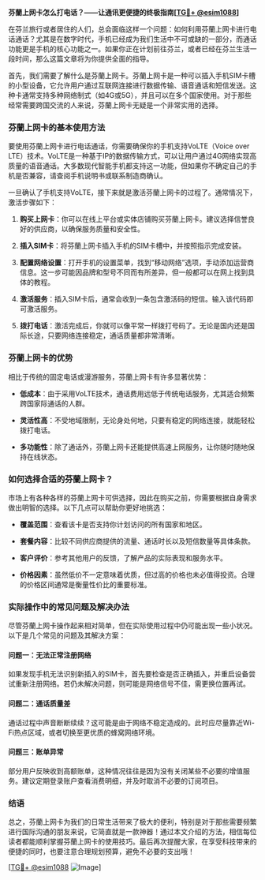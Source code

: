 **芬蘭上网卡怎么打电话？——让通讯更便捷的终极指南[[TG💪+ @esim1088](https://t.me/s/esim1088)]**

在芬兰旅行或者居住的人们，总会面临这样一个问题：如何利用芬蘭上网卡进行电话通话？尤其是在数字时代，手机已经成为我们生活中不可或缺的一部分，而通话功能更是手机的核心功能之一。如果你正在计划前往芬兰，或者已经在芬兰生活一段时间，那么这篇文章将为你提供全面的指导。

首先，我们需要了解什么是芬蘭上网卡。芬蘭上网卡是一种可以插入手机SIM卡槽的小型设备，它允许用户通过互联网连接进行数据传输、语音通话和短信发送。这种卡通常支持多种网络制式（如4G或5G），并且可以在多个国家使用。对于那些经常需要跨国交流的人来说，芬蘭上网卡无疑是一个非常实用的选择。

### 芬蘭上网卡的基本使用方法

要使用芬蘭上网卡进行电话通话，你需要确保你的手机支持VoLTE（Voice over LTE）技术。VoLTE是一种基于IP的数据传输方式，可以让用户通过4G网络实现高质量的语音通话。大多数现代智能手机都支持这一功能，但如果你不确定自己的手机是否兼容，请查阅手机说明书或联系制造商确认。

一旦确认了手机支持VoLTE，接下来就是激活芬蘭上网卡的过程了。通常情况下，激活步骤如下：

1. **购买上网卡**：你可以在线上平台或实体店铺购买芬蘭上网卡。建议选择信誉良好的供应商，以确保服务质量和安全性。
   
2. **插入SIM卡**：将芬蘭上网卡插入手机的SIM卡槽中，并按照指示完成安装。

3. **配置网络设置**：打开手机的设置菜单，找到“移动网络”选项，手动添加运营商信息。这一步可能因品牌和型号不同而有所差异，但一般都可以在网上找到具体的教程。

4. **激活服务**：插入SIM卡后，通常会收到一条包含激活码的短信。输入该代码即可激活服务。

5. **拨打电话**：激活完成后，你就可以像平常一样拨打号码了。无论是国内还是国际长途，只要网络连接稳定，通话质量都非常清晰。

### 芬蘭上网卡的优势

相比于传统的固定电话或漫游服务，芬蘭上网卡有许多显著优势：

- **低成本**：由于采用VoLTE技术，通话费用远低于传统电话服务，尤其适合频繁跨国家际通话的人群。
  
- **灵活性高**：不受地域限制，无论身处何地，只要有稳定的网络连接，就能轻松拨打电话。

- **多功能性**：除了通话外，芬蘭上网卡还能提供高速上网服务，让你随时随地保持在线状态。

### 如何选择合适的芬蘭上网卡？

市场上有各种各样的芬蘭上网卡可供选择，因此在购买之前，你需要根据自身需求做出明智的选择。以下几点可以帮助你更好地挑选：

- **覆盖范围**：查看该卡是否支持你计划访问的所有国家和地区。

- **套餐内容**：比较不同供应商提供的流量、通话时长以及短信数量等具体条款。

- **客户评价**：参考其他用户的反馈，了解产品的实际表现和服务水平。

- **价格因素**：虽然低价不一定意味着优质，但过高的价格也未必值得投资。合理的价格区间通常是衡量性价比的重要标准。

### 实际操作中的常见问题及解决办法

尽管芬蘭上网卡操作起来相对简单，但在实际使用过程中仍可能出现一些小状况。以下是几个常见的问题及其解决方案：

#### 问题一：无法正常注册网络
如果发现手机无法识别新插入的SIM卡，首先要检查是否正确插入，并重启设备尝试重新注册网络。若仍未解决问题，则可能是网络信号不佳，需更换位置再试。

#### 问题二：通话质量差
通话过程中声音断断续续？这可能是由于网络不稳定造成的。此时应尽量靠近Wi-Fi热点区域，或者切换至更优质的蜂窝网络环境。

#### 问题三：账单异常
部分用户反映收到高额账单，这种情况往往是因为没有关闭某些不必要的增值服务。建议定期登录账户查看消费明细，并及时取消不必要的订阅项目。

### 结语

总之，芬蘭上网卡为我们的日常生活带来了极大的便利，特别是对于那些需要频繁进行国际沟通的朋友来说，它简直就是一款神器！通过本文介绍的方法，相信每位读者都能顺利掌握芬蘭上网卡的使用技巧。最后再次提醒大家，在享受科技带来的便捷的同时，也要注意合理规划预算，避免不必要的支出哦！

[[TG💪+ @esim1088](https://t.me/s/esim1088) ![Image](https://i.postimg.cc/4NQfJmqS/Snipaste-2025-05-13-00-14-12.png)]